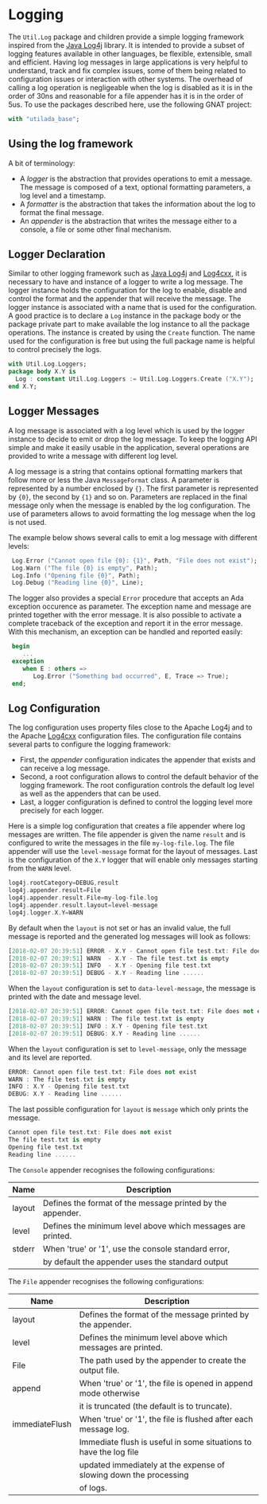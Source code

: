 # Logging
The `Util.Log` package and children provide a simple logging framework inspired
from the [Java Log4j](https://logging.apache.org/log4j/2.x/) library.  It is intended to provide a subset of logging features
available in other languages, be flexible, extensible, small and efficient.  Having
log messages in large applications is very helpful to understand, track and fix complex
issues, some of them being related to configuration issues or interaction with other
systems.  The overhead of calling a log operation is negligeable when the log is disabled
as it is in the order of 30ns and reasonable for a file appender has it is in the order
of 5us.  To use the packages described here, use the following GNAT project:

```Ada
with "utilada_base";
```

## Using the log framework
A bit of terminology:

* A *logger* is the abstraction that provides operations to emit a message.  The message is composed of a text, optional formatting parameters, a log level and a timestamp.
* A *formatter* is the abstraction that takes the information about the log to format the final message.
* An *appender* is the abstraction that writes the message either to a console, a file or some other final mechanism.

## Logger Declaration
Similar to other logging framework such as [Java Log4j](https://logging.apache.org/log4j/2.x/) and [Log4cxx](https://logging.apache.org/log4cxx/latest_stable/index.html), it is necessary to have
and instance of a logger to write a log message.  The logger instance holds the configuration
for the log to enable, disable and control the format and the appender that will receive
the message.  The logger instance is associated with a name that is used for the
configuration.  A good practice is to declare a `Log` instance in the package body or
the package private part to make available the log instance to all the package operations.
The instance is created by using the `Create` function.  The name used for the configuration
is free but using the full package name is helpful to control precisely the logs.

```Ada
with Util.Log.Loggers;
package body X.Y is
  Log : constant Util.Log.Loggers := Util.Log.Loggers.Create ("X.Y");
end X.Y;
```

## Logger Messages
A log message is associated with a log level which is used by the logger instance to
decide to emit or drop the log message.  To keep the logging API simple and make it easily
usable in the application, several operations are provided to write a message with different
log level.

A log message is a string that contains optional formatting markers that follow more or
less the Java `MessageFormat` class.  A parameter is represented by a number enclosed by `{}`.
The first parameter is represented by `{0}`, the second by `{1}` and so on.  Parameters are
replaced in the final message only when the message is enabled by the log configuration.
The use of parameters allows to avoid formatting the log message when the log is not used.

The example below shows several calls to emit a log message with different levels:

```Ada
 Log.Error ("Cannot open file {0}: {1}", Path, "File does not exist");
 Log.Warn ("The file {0} is empty", Path);
 Log.Info ("Opening file {0}", Path);
 Log.Debug ("Reading line {0}", Line);
```

The logger also provides a special `Error` procedure that accepts an Ada exception
occurence as parameter.  The exception name and message are printed together with
the error message.  It is also possible to activate a complete traceback of the
exception and report it in the error message.  With this mechanism, an exception
can be handled and reported easily:

```Ada
 begin
    ...
 exception
    when E : others =>
       Log.Error ("Something bad occurred", E, Trace => True);
 end;
```

## Log Configuration
The log configuration uses property files close to the Apache Log4j and to the
Apache [Log4cxx](https://logging.apache.org/log4cxx/latest_stable/index.html) configuration files.
The configuration file contains several parts to configure the logging framework:

* First, the *appender* configuration indicates the appender that exists and can receive a log message.
* Second, a root configuration allows to control the default behavior of the logging framework.  The root configuration controls the default log level as well as the appenders that can be used.
* Last, a logger configuration is defined to control the logging level more precisely for each logger.

Here is a simple log configuration that creates a file appender where log messages are
written.  The file appender is given the name `result` and is configured to write the
messages in the file `my-log-file.log`.  The file appender will use the `level-message`
format for the layout of messages.  Last is the configuration of the `X.Y` logger
that will enable only messages starting from the `WARN` level.

```Ada
log4j.rootCategory=DEBUG,result
log4j.appender.result=File
log4j.appender.result.File=my-log-file.log
log4j.appender.result.layout=level-message
log4j.logger.X.Y=WARN
```

By default when the `layout` is not set or has an invalid value, the full message is
reported and the generated log messages will look as follows:

```Ada
[2018-02-07 20:39:51] ERROR - X.Y - Cannot open file test.txt: File does not exist
[2018-02-07 20:39:51] WARN  - X.Y - The file test.txt is empty
[2018-02-07 20:39:51] INFO  - X.Y - Opening file test.txt
[2018-02-07 20:39:51] DEBUG - X.Y - Reading line ......
```

When the `layout` configuration is set to `data-level-message`, the message is printed
with the date and message level.

```Ada
[2018-02-07 20:39:51] ERROR: Cannot open file test.txt: File does not exist
[2018-02-07 20:39:51] WARN : The file test.txt is empty
[2018-02-07 20:39:51] INFO : X.Y - Opening file test.txt
[2018-02-07 20:39:51] DEBUG: X.Y - Reading line ......
```

When the `layout` configuration is set to `level-message`, only the message and its
level are reported.

```Ada
ERROR: Cannot open file test.txt: File does not exist
WARN : The file test.txt is empty
INFO : X.Y - Opening file test.txt
DEBUG: X.Y - Reading line ......
```

The last possible configuration for `layout` is `message` which only prints the message.

```Ada
Cannot open file test.txt: File does not exist
The file test.txt is empty
Opening file test.txt
Reading line ......
```

The `Console` appender recognises the following configurations:

| Name           | Description                                                          |
| -------------- | --------------------------------------------------------------       |
| layout         | Defines the format of the message printed by the appender.           |
| level          | Defines the minimum level above which messages are printed.          |
| stderr         | When 'true' or '1', use the console standard error,                  |
|                | by default the appender uses the standard output                     |

The `File` appender recognises the following configurations:

| Name           | Description                                                          |
| -------------- | --------------------------------------------------------------       |
| layout         | Defines the format of the message printed by the appender.           |
| level          | Defines the minimum level above which messages are printed.          |
| File           | The path used by the appender to create the output file.             |
| append         | When 'true' or '1', the file is opened in append mode otherwise      |
|                | it is truncated (the default is to truncate).                        |
| immediateFlush | When 'true' or '1', the file is flushed after each message log.      |
|                | Immediate flush is useful in some situations to have the log file    |
|                | updated immediately at the expense of slowing down the processing    |
|                | of logs.                                                             |

